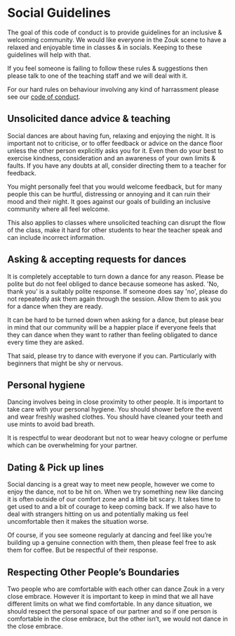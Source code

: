 
# Social Guidelines

The goal of this code of conduct is to provide guidelines for an inclusive & welcoming community. We
would like everyone in the Zouk scene to have a relaxed and enjoyable time in classes & in socials.
Keeping to these guidelines will help with that.

If you feel someone is failing to follow these rules & suggestions then please talk to one of the
teaching staff and we will deal with it.

For our hard rules on behaviour involving any kind of harrassment please see our [code of
conduct](https://github.com/michaeljones/dance-code-of-conduct/blob/master/Code.md).


## Unsolicited dance advice & teaching

Social dances are about having fun, relaxing and enjoying the night. It is important not to
criticise, or to offer feedback or advice on the dance floor unless the other person explicitly asks
you for it. Even then do your best to exercise kindness, consideration and an awareness of your own
limits & faults. If you have any doubts at all, consider directing them to a teacher for feedback.

You might personally feel that you would welcome feedback, but for many people this can be hurtful,
distressing or annoying and it can ruin their mood and their night. It goes against our goals of
building an inclusive community where all feel welcome.

This also applies to classes where unsolicited teaching can disrupt the flow of the class, make it
hard for other students to hear the teacher speak and can include incorrect information.


## Asking & accepting requests for dances

It is completely acceptable to turn down a dance for any reason. Please be polite but do not feel
obliged to dance because someone has asked. 'No, thank you' is a suitably polite response. If
someone does say 'no', please do not repeatedly ask them again through the session. Allow them to
ask you for a dance when they are ready.

It can be hard to be turned down when asking for a dance, but please bear in mind that our community
will be a happier place if everyone feels that they can dance when they want to rather than feeling
obligated to dance every time they are asked. 

That said, please try to dance with everyone if you can. Particularly with beginners that might be
shy or nervous.


## Personal hygiene
Dancing involves being in close proximity to other people. It is important to take care with your
personal hygiene. You should shower before the event and wear freshly washed clothes. You should
have cleaned your teeth and use mints to avoid bad breath.

It is respectful to wear deodorant but not to wear heavy cologne or perfume which can be
overwhelming for your partner.


## Dating & Pick up lines

Social dancing is a great way to meet new people, however we come to enjoy the dance, not to be hit
on. When we try something new like dancing it is often outside of our comfort zone and a little bit
scary. It takes time to get used to and a bit of courage to keep coming back. If we also have to
deal with strangers hitting on us and potentially making us feel uncomfortable then it makes the
situation worse. 

Of course, if you see someone regularly at dancing and feel like you’re building up a genuine
connection with them, then please feel free to ask them for coffee. But be respectful of their
response.


## Respecting Other People’s Boundaries

Two people who are comfortable with each other can dance Zouk in a very close embrace. However it is
important to keep in mind that we all have different limits on what we find comfortable. In any
dance situation, we should respect the personal space of our partner and so if one person is
comfortable in the close embrace, but the other isn’t, we would not dance in the close embrace.

